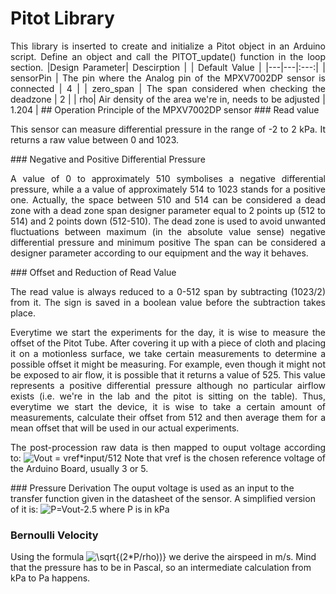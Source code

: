 # Pitot Library
<p align=justify> This library is inserted to create and initialize a Pitot object in an Arduino script. Define an object and call the PITOT_update() function in the loop section. 
|Design Parameter| Descirption |  | Default Value | 
|---|---|:---:|
| sensorPin | The pin where the Analog pin of the MPXV7002DP sensor is connected | 4 |  
| zero_span | The span considered when checking the deadzone | 2 |  
| rho| Air density of the area we're in, needs to be adjusted | 1.204 |  
## Operation Principle of the MPXV7002DP sensor 
### Read value
<p align=justify> This sensor can measure differential pressure in the range of -2 to 2 kPa.
It returns a raw value between 0 and 1023. <br></p>
### Negative and Positive Differential Pressure 
<p align=justify> A value of 0 to approximately 510 symbolises a negative differential pressure, while a a value of approximately 514 to 1023 stands for a positive one. 
Actually, the space between 510 and 514 can be considered a dead zone with a dead zone span designer parameter equal to 2 points up (512 to 514) and 2 points down (512-510). The dead zone is used to avoid unwanted fluctuations between maximum (in the absolute value sense) negative differential pressure and minimum positive The span can be considered a designer parameter according to our equipment and the way it behaves. <br></p> 
###  Offset and Reduction of Read Value 
<p align=justify> The read value is always reduced to a 0-512 span by subtracting (1023/2) from it. The sign is saved in a boolean value before the subtraction takes place. <br> </p>
<p align=justify> Everytime we start the experiments for the day, it is wise to measure the offset of the Pitot Tube. After covering it up with a piece of cloth and placing it on a motionless surface, we take certain measurements to determine a possible offset it might be measuring. For example, even though it might not be exposed to air flow, it is possible that it returns a value of 525. This value represents a positive differential pressure although no particular airflow exists (i.e. we're in the lab and the pitot is sitting on the table). Thus, everytime we start the device, it is wise to take a certain amount of measurements, calculate their offset from 512 and then average them for a mean offset that will be used in our actual experiments. <br></p>
<p align=justify>The post-procession raw data is then mapped to ouput voltage according to: 
 <img src="https://latex.codecogs.com/gif.latex?\bg_white&space;Vout&space;=&space;vref*input/512" title="Vout = vref*input/512" />
 Note that vref is the chosen reference voltage of the Arduino Board, usually 3 or 5.
<br></p>
###  Pressure Derivation
The ouput voltage is used as an input to the transfer function given in the datasheet of the sensor. A simplified version of it is:
<img src="https://latex.codecogs.com/gif.latex?\bg_white&space;P=Vout-2.5" title="P=Vout-2.5" /> 
where P is in kPa

### Bernoulli Velocity
Using the formula 
<img src="https://latex.codecogs.com/gif.latex?\bg_white&space;\sqrt{(2*P/rho))}" title="\sqrt{(2*P/rho))}" />
we derive the airspeed in m/s. Mind that the pressure has to be in Pascal, so an intermediate calculation from kPa to Pa happens.
